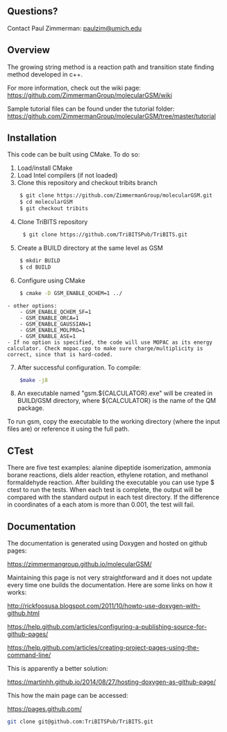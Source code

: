 ## Questions?
Contact Paul Zimmerman: paulzim@umich.edu

## Overview
The growing string method is a reaction path and transition state finding method developed in c++.

For more information, check out the wiki page:
https://github.com/ZimmermanGroup/molecularGSM/wiki

Sample tutorial files can be found under the tutorial folder:
https://github.com/ZimmermanGroup/molecularGSM/tree/master/tutorial

## Installation
This code can be built using CMake. To do so:

1. Load/install CMake
2. Load Intel compilers (if not loaded)
3. Clone this repository and checkout tribits branch

```bash
	$ git clone https://github.com/ZimmermanGroup/molecularGSM.git
    $ cd molecularGSM
	$ git checkout tribits
```

4. Clone TriBITS repository
```bash
	 $ git clone https://github.com/TriBITSPub/TriBITS.git
```

5. Create a BUILD directory at the same level as GSM
```bash
    $ mkdir BUILD
    $ cd BUILD
```

6. Configure using CMake
```bash
    $ cmake -D GSM_ENABLE_QCHEM=1 ../
```
    - other options:
        - GSM_ENABLE_QCHEM_SF=1
        - GSM_ENABLE_ORCA=1
        - GSM_ENABLE_GAUSSIAN=1
        - GSM_ENABLE_MOLPRO=1
        - GSM_ENABLE_ASE=1
    - If no option is specified, the code will use MOPAC as its energy calculator. Check mopac.cpp to make sure charge/multiplicity is correct, since that is hard-coded.

7. After successful configuration. To compile:
```bash
    $make -j8
```

8. An executable named "gsm.${CALCULATOR}.exe" will be created in BUILD/GSM directory, where ${CALCULATOR} is the name of the QM package.

To run gsm, copy the executable to the working directory (where the input files are) or reference it using the full path. 

## CTest

There are five test examples: alanine dipeptide isomerization, ammonia borane reactions, diels alder reaction, ethylene rotation, and methanol formaldehyde reaction. After building the executable you can use type $ ctest to run the tests. When each test is complete, the output will be compared with the standard output in each test directory. If the difference in coordinates of a each atom is more than 0.001, the test will fail.

## Documentation

The documentation is generated using Doxygen and hosted on github pages:

https://zimmermangroup.github.io/molecularGSM/

Maintaining this page is not very straightforward and it does not update every time one builds the documentation. Here are some links on how it works:

http://rickfoosusa.blogspot.com/2011/10/howto-use-doxygen-with-github.html

https://help.github.com/articles/configuring-a-publishing-source-for-github-pages/

https://help.github.com/articles/creating-project-pages-using-the-command-line/

This is apparently a better solution:

https://martinhh.github.io/2014/08/27/hosting-doxygen-as-github-page/

This how the main page can be accessed:

https://pages.github.com/

```bash
git clone git@github.com:TriBITSPub/TriBITS.git
```
